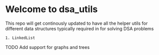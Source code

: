 
# Welcome to dsa_utils

<!-- WARNING: THIS FILE WAS AUTOGENERATED! DO NOT EDIT! -->

This repo will get continously updated to have all the helper utils for
different data structures typically required in for solving DSA problems

    1. LinkedList

TODO Add support for graphs and trees

